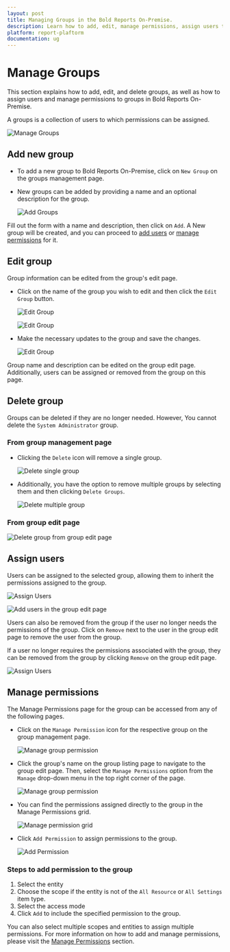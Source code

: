 ```yaml
---
layout: post
title: Managing Groups in the Bold Reports On-Premise.
description: Learn how to add, edit, manage permissions, assign users to group and delete groups in the Bold Reports On-Premise.
platform: report-plaftorm
documentation: ug
---
```


# Manage Groups

This section explains how to add, edit, and delete groups, as well as how to assign users and manage permissions to groups in Bold Reports On-Premise.

A groups is a collection of users to which permissions can be assigned.

![Manage Groups](/static/assets/on-premise/images/manage-users-and-groups/groups/manage-groups.png)

## Add new group

* To add a new group to Bold Reports On-Premise, click on `New Group` on the groups management page.

* New groups can be added by providing a name and an optional description for the group.

    ![Add Groups](/static/assets/on-premise/images/manage-users-and-groups/groups/add-group.png)

Fill out the form with a name and description, then click on `Add`. A New group will be created, and you can proceed to [add users](#assign-users) or [manage permissions](#manage-permissions) for it.

## Edit group

Group information can be edited from the group's edit page.

* Click on the name of the group you wish to edit and then click the `Edit Group` button.

    ![Edit Group](/static/assets/on-premise/images/manage-users-and-groups/groups/edit-group-name.png)

    ![Edit Group](/static/assets/on-premise/images/manage-users-and-groups/groups/edit-group-button.png)

* Make the necessary updates to the group and save the changes.

    ![Edit Group](/static/assets/on-premise/images/manage-users-and-groups/groups/edit-group.png)

Group name and description can be edited on the group edit page. Additionally, users can be assigned or removed from the group on this page.

## Delete group

Groups can be deleted if they are no longer needed. However, You cannot delete the `System Administrator` group.

### From group management page

* Clicking the `Delete` icon will remove a single group.

    ![Delete single group](/static/assets/on-premise/images/manage-users-and-groups/groups/delete-single-group.png)

* Additionally, you have the option to remove multiple groups by selecting them and then clicking `Delete Groups`.

    ![Delete multiple group](/static/assets/on-premise/images/manage-users-and-groups/groups/delete-multiple-groups.png)

### From group edit page

![Delete group from group edit page](/static/assets/on-premise/images/manage-users-and-groups/groups/delete-from-group-edit-page.png)

## Assign users

Users can be assigned to the selected group, allowing them to inherit the permissions assigned to the group.

![Assign Users](/static/assets/on-premise/images/manage-users-and-groups/groups/assign-users-to-groups.png)

![Add users in the group edit page](/static/assets/on-premise/images/manage-users-and-groups/groups/add-users-in-the-group-edit-page.png)

Users can also be removed from the group if the user no longer needs the permissions of the group. Click on `Remove` next to the user in the group edit page to remove the user from the group.

If a user no longer requires the permissions associated with the group, they can be removed from the group by clicking `Remove` on the group edit page.

![Assign Users](/static/assets/on-premise/images/manage-users-and-groups/groups/remove-users-from-group.png)

## Manage permissions

The Manage Permissions page for the group can be accessed from any of the following pages.

* Click on the `Manage Permission` icon for the respective group on the group management page.

    ![Manage group permission](/static/assets/on-premise/images/manage-users-and-groups/groups/manage-group-permission.png)

* Click the group's name on the group listing page to navigate to the group edit page. Then, select the `Manage Permissions` option from the `Manage` drop-down menu in the top right corner of the page.

    ![Manage group permission](/static/assets/on-premise/images/manage-users-and-groups/groups/group-edit-page-permission.png)

* You can find the permissions assigned directly to the group in the Manage Permissions grid.

    ![Manage permission grid](/static/assets/on-premise/images/manage-users-and-groups/groups/manage-permission-grid.png)

* Click `Add Permission` to assign permissions to the group.

    ![Add Permission](/static/assets/on-premise/images/manage-users-and-groups/groups/add-permission.png)

### Steps to add permission to the group

1. Select the entity
2. Choose the scope if the entity is not of the `All Resource` or `All Settings` item type.
3. Select the access mode
4. Click `Add` to include the specified permission to the group.

You can also select multiple scopes and entities to assign multiple permissions. For more information on how to add and manage permissions, please visit the [Manage Permissions](./../../../manage-permissions/) section.